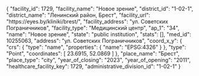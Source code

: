 {
    "facility_id": 1729,
    "facility_name": "Новое зрение",
    "district_id": "1-02-1",
    "district_name": "Ленинский район, Брест",
    "facility_url": "https:\/\/eyes.by\/kliniki\/brest\/",
    "facility_address": "ул. Советских Пограничников",
    "facility_type": "Медицинский центр",
    "ap_1": "34",
    "name": "Новое зрение",
    "state": "public institution",
    "stats": [],
    "med_id": 10255063,
    "address": "ул. Советских Пограничников",
    "coord_x_y": {
        "crs": {
            "type": "name",
            "properties": {
                "name": "EPSG:4326"
            }
        },
        "type": "Point",
        "coordinates": [
            23.6915,
            52.0869
        ]
    },
    "place_name": "Брест",
    "place_type": "city",
    "year_of_closing": "2023",
    "year_of_opening": "2011",
    "healthcare_facility_key": 1729,
    "administrative_division_id": "1-02-1"
}